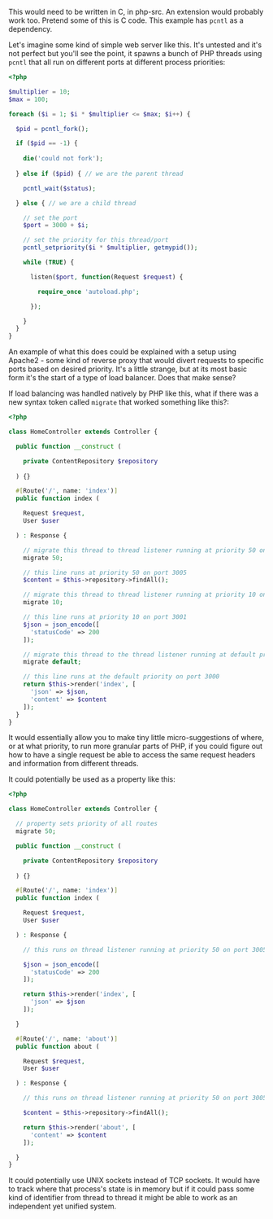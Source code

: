 This would need to be written in C, in php-src. An extension would probably work too. Pretend some of this is C code. This example has `pcntl` as a dependency.

Let's imagine some kind of simple web server like this. It's untested and it's not perfect but you'll see the point, it spawns a bunch of PHP threads using `pcntl` that all run on different ports at different process priorities:

```php
<?php

$multiplier = 10;
$max = 100;

foreach ($i = 1; $i * $multiplier <= $max; $i++) {

  $pid = pcntl_fork();

  if ($pid == -1) {
  
    die('could not fork');
  
  } else if ($pid) { // we are the parent thread

    pcntl_wait($status);

  } else { // we are a child thread

    // set the port
    $port = 3000 + $i;

    // set the priority for this thread/port
    pcntl_setpriority($i * $multiplier, getmypid());

    while (TRUE) {

      listen($port, function(Request $request) {

        require_once 'autoload.php';

      });

    }
  }
}

```

An example of what this does could be explained with a setup using Apache2 - some kind of reverse proxy that would divert requests to specific ports based on desired priority. It's a little strange, but at its most basic form it's the start of a type of load balancer. Does that make sense?

If load balancing was handled natively by PHP like this, what if there was a new syntax token called `migrate` that worked something like this?:

```php
<?php

class HomeController extends Controller {

  public function __construct (

    private ContentRepository $repository
  
  ) {}

  #[Route('/', name: 'index')]
  public function index (

    Request $request,
    User $user

  ) : Response {

    // migrate this thread to thread listener running at priority 50 on port 3005
    migrate 50;

    // this line runs at priority 50 on port 3005
    $content = $this->repository->findAll();

    // migrate this thread to thread listener running at priority 10 on port 3001
    migrate 10;

    // this line runs at priority 10 on port 3001
    $json = json_encode([
      'statusCode' => 200
    ]);

    // migrate this thread to the thread listener running at default priority on port 3000
    migrate default;

    // this line runs at the default priority on port 3000
    return $this->render('index', [
      'json' => $json,
      'content' => $content
    ]);
  }
}
```

It would essentially allow you to make tiny little micro-suggestions of where, or at what priority, to run more granular parts of PHP, if you could figure out how to have a single request be able to access the same request headers and information from different threads.

It could potentially be used as a property like this:

```php
<?php

class HomeController extends Controller {

  // property sets priority of all routes
  migrate 50;

  public function __construct (

    private ContentRepository $repository
  
  ) {}

  #[Route('/', name: 'index')]
  public function index (

    Request $request,
    User $user

  ) : Response {

    // this runs on thread listener running at priority 50 on port 3005

    $json = json_encode([
      'statusCode' => 200
    ]);

    return $this->render('index', [
      'json' => $json
    ]);

  }

  #[Route('/', name: 'about')]
  public function about (

    Request $request,
    User $user

  ) : Response {

    // this runs on thread listener running at priority 50 on port 3005

    $content = $this->repository->findAll();

    return $this->render('about', [
      'content' => $content
    ]);

  }
}
```

It could potentially use UNIX sockets instead of TCP sockets. It would have to track where that process's state is in memory but if it could pass some kind of identifier from thread to thread it might be able to work as an independent yet unified system.